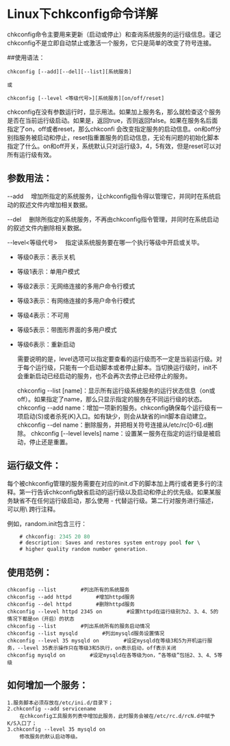 # Linux下chkconfig命令详解

chkconfig命令主要用来更新（启动或停止）和查询系统服务的运行级信息。谨记chkconfig不是立即自动禁止或激活一个服务，它只是简单的改变了符号连接。

##使用语法：

	chkconfig [--add][--del][--list][系统服务] 
	
	或
	
	chkconfig [--level <等级代号>][系统服务][on/off/reset]

chkconfig在没有参数运行时，显示用法。如果加上服务名，那么就检查这个服务是否在当前运行级启动。如果是，返回true，否则返回false。如果在服务名后面指定了on，off或者reset，那么chkconfi 会改变指定服务的启动信息。on和off分别指服务被启动和停止，reset指重置服务的启动信息，无论有问题的初始化脚本指定了什么。on和off开关，系统默认只对运行级3，4，5有效，但是reset可以对所有运行级有效。

## 参数用法：

   --add 　增加所指定的系统服务，让chkconfig指令得以管理它，并同时在系统启动的叙述文件内增加相关数据。

   --del 　删除所指定的系统服务，不再由chkconfig指令管理，并同时在系统启动的叙述文件内删除相关数据。

   --level<等级代号> 　指定读系统服务要在哪一个执行等级中开启或关毕。

- 等级0表示：表示关机
- 等级1表示：单用户模式
- 等级2表示：无网络连接的多用户命令行模式
- 等级3表示：有网络连接的多用户命令行模式
- 等级4表示：不可用
- 等级5表示：带图形界面的多用户模式
- 等级6表示：重新启动

	需要说明的是，level选项可以指定要查看的运行级而不一定是当前运行级。对于每个运行级，只能有一个启动脚本或者停止脚本。当切换运行级时，init不会重新启动已经启动的服务，也不会再次去停止已经停止的服务。

    chkconfig --list [name]：显示所有运行级系统服务的运行状态信息（on或off）。如果指定了name，那么只显示指定的服务在不同运行级的状态。
    chkconfig --add name：增加一项新的服务。chkconfig确保每个运行级有一项启动(S)或者杀死(K)入口。如有缺少，则会从缺省的init脚本自动建立。
    chkconfig --del name：删除服务，并把相关符号连接从/etc/rc[0-6].d删除。
    chkconfig [--level levels] name：设置某一服务在指定的运行级是被启动，停止还是重置。

## 运行级文件：

每个被chkconfig管理的服务需要在对应的init.d下的脚本加上两行或者更多行的注释。第一行告诉chkconfig缺省启动的运行级以及启动和停止的优先级。如果某服务缺省不在任何运行级启动，那么使用 - 代替运行级。第二行对服务进行描述，可以用\ 跨行注释。

例如，random.init包含三行：

``` go
	# chkconfig: 2345 20 80
	# description: Saves and restores system entropy pool for \
	# higher quality random number generation.
```

## 使用范例：
	chkconfig --list        #列出所有的系统服务
	chkconfig --add httpd        #增加httpd服务
	chkconfig --del httpd        #删除httpd服务
	chkconfig --level httpd 2345 on        #设置httpd在运行级别为2、3、4、5的情况下都是on（开启）的状态
	chkconfig --list        #列出系统所有的服务启动情况
	chkconfig --list mysqld        #列出mysqld服务设置情况
	chkconfig --level 35 mysqld on        #设定mysqld在等级3和5为开机运行服务，--level 35表示操作只在等级3和5执行，on表示启动，off表示关闭
	chkconfig mysqld on        #设定mysqld在各等级为on，“各等级”包括2、3、4、5等级

## 如何增加一个服务：
	1.服务脚本必须存放在/etc/ini.d/目录下；
	2.chkconfig --add servicename
	    在chkconfig工具服务列表中增加此服务，此时服务会被在/etc/rc.d/rcN.d中赋予K/S入口了；
	3.chkconfig --level 35 mysqld on
	    修改服务的默认启动等级。